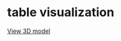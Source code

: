 # table visualization

[View 3D model](https://github.com/corporateanon/table/blob/master/main.stl)
